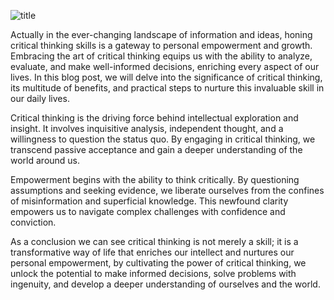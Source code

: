 
![title](https://https://www.eschoolnews.com/files/2017/06/criticalthinking2.jpg)


Actually in the ever-changing landscape of information and ideas, honing critical thinking skills is a gateway to personal empowerment and growth. Embracing the art of critical thinking equips us with the ability to analyze, evaluate, and make well-informed decisions, enriching every aspect of our lives. In this blog post, we will delve into the significance of critical thinking, its multitude of benefits, and practical steps to nurture this invaluable skill in our daily lives.

Critical thinking is the driving force behind intellectual exploration and insight. It involves inquisitive analysis, independent thought, and a willingness to question the status quo. By engaging in critical thinking, we transcend passive acceptance and gain a deeper understanding of the world around us.

Empowerment begins with the ability to think critically. By questioning assumptions and seeking evidence, we liberate ourselves from the confines of misinformation and superficial knowledge. This newfound clarity empowers us to navigate complex challenges with confidence and conviction.

As a conclusion we can see critical thinking is not merely a skill; it is a transformative way of life that enriches our intellect and nurtures our personal empowerment, by cultivating the power of critical thinking, we unlock the potential to make informed decisions, solve problems with ingenuity, and develop a deeper understanding of ourselves and the world. 